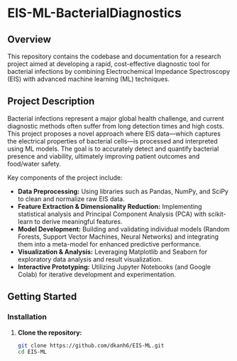 # EIS-ML-BacterialDiagnostics

## Overview

This repository contains the codebase and documentation for a research project aimed at developing a rapid, cost-effective diagnostic tool for bacterial infections by combining Electrochemical Impedance Spectroscopy (EIS) with advanced machine learning (ML) techniques.

## Project Description

Bacterial infections represent a major global health challenge, and current diagnostic methods often suffer from long detection times and high costs. This project proposes a novel approach where EIS data—which captures the electrical properties of bacterial cells—is processed and interpreted using ML models. The goal is to accurately detect and quantify bacterial presence and viability, ultimately improving patient outcomes and food/water safety.

Key components of the project include:
- **Data Preprocessing:** Using libraries such as Pandas, NumPy, and SciPy to clean and normalize raw EIS data.
- **Feature Extraction & Dimensionality Reduction:** Implementing statistical analysis and Principal Component Analysis (PCA) with scikit-learn to derive meaningful features.
- **Model Development:** Building and validating individual models (Random Forests, Support Vector Machines, Neural Networks) and integrating them into a meta-model for enhanced predictive performance.
- **Visualization & Analysis:** Leveraging Matplotlib and Seaborn for exploratory data analysis and result visualization.
- **Interactive Prototyping:** Utilizing Jupyter Notebooks (and Google Colab) for iterative development and experimentation.

## Getting Started

### Installation

1. **Clone the repository:**

   ```bash
   git clone https://github.com/dkanh6/EIS-ML.git
   cd EIS-ML
